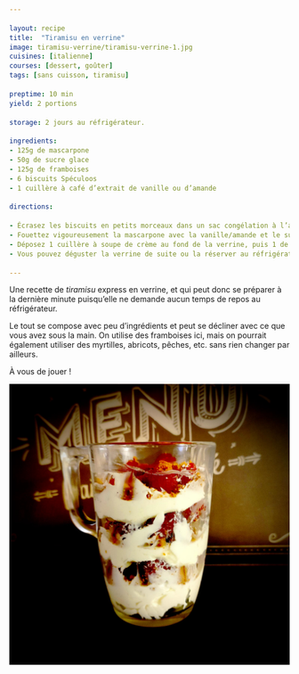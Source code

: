 ```yaml
---

layout: recipe
title:  "Tiramisu en verrine"
image: tiramisu-verrine/tiramisu-verrine-1.jpg
cuisines: [italienne]
courses: [dessert, goûter]
tags: [sans cuisson, tiramisu]

preptime: 10 min
yield: 2 portions

storage: 2 jours au réfrigérateur.

ingredients:
- 125g de mascarpone
- 50g de sucre glace
- 125g de framboises 
- 6 biscuits Spéculoos
- 1 cuillère à café d’extrait de vanille ou d’amande

directions:

- Écrasez les biscuits en petits morceaux dans un sac congélation à l’aide d'un rouleau à pâtisserie ou d’un verre/bol puis réservez.
- Fouettez vigoureusement la mascarpone avec la vanille/amande et le sucre glace pendant 3–4 minutes ou jusqu’à obtenir une crème bien lisse. 
- Déposez 1 cuillère à soupe de crème au fond de la verrine, puis 1 de biscuits émiettés, puis ajoutez quelques framboises par dessus. Répétez l’opération jusqu’à épuisement de la crème. 
- Vous pouvez déguster la verrine de suite ou la réserver au réfrigérateur. 

---
```


Une recette de <i lang="en">tiramisu</i> express en verrine, et qui peut donc se préparer à la dernière minute puisqu’elle ne demande aucun temps de repos au réfrigérateur.

Le tout se compose avec peu d’ingrédients et peut se décliner avec ce que vous avez sous la main. On utilise des framboises ici, mais on pourrait également utiliser des myrtilles, abricots, pêches, etc. sans rien changer par ailleurs.

À vous de jouer&nbsp;!

![On voit bien toutes les couches, et le biscuit Speculoos apporte un croquant que le biscuit à la cuillère n’apportera pas.](../images/tiramisu-verrine/tiramisu-verrine-2.jpg)